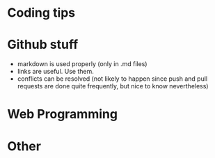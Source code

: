 # Coding tips
# Github stuff
 - markdown is used properly (only in .md files)
 - links are useful. Use them.
 - conflicts can be resolved (not likely to happen since push and pull requests are done quite frequently, but nice to know nevertheless)
# Web Programming
# Other
